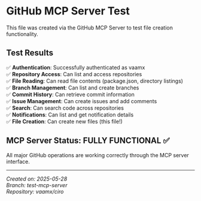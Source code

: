 # GitHub MCP Server Test

This file was created via the GitHub MCP Server to test file creation functionality.

## Test Results

✅ **Authentication**: Successfully authenticated as vaamx  
✅ **Repository Access**: Can list and access repositories  
✅ **File Reading**: Can read file contents (package.json, directory listings)  
✅ **Branch Management**: Can list and create branches  
✅ **Commit History**: Can retrieve commit information  
✅ **Issue Management**: Can create issues and add comments  
✅ **Search**: Can search code across repositories  
✅ **Notifications**: Can list and get notification details  
✅ **File Creation**: Can create new files (this file!)  

## MCP Server Status: FULLY FUNCTIONAL ✅

All major GitHub operations are working correctly through the MCP server interface.

---
*Created on: 2025-05-28*  
*Branch: test-mcp-server*  
*Repository: vaamx/ciro*